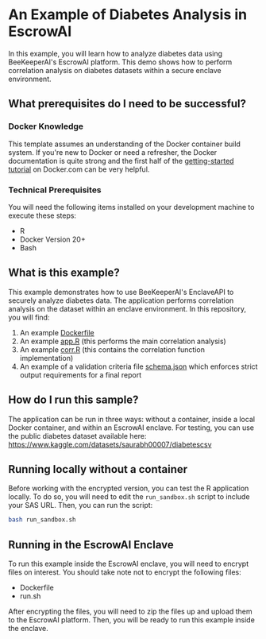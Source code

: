 # An Example of Diabetes Analysis in EscrowAI

In this example, you will learn how to analyze diabetes data using BeeKeeperAI's EscrowAI platform. This demo shows how to perform correlation analysis on diabetes datasets within a secure enclave environment.

## What prerequisites do I need to be successful?

### Docker Knowledge

This template assumes an understanding of the Docker container build system. If you're new to Docker or need a refresher, the Docker documentation is quite strong and the first half of the [getting-started tutorial](https://docs.docker.com/get-started/) on Docker.com can be very helpful.

### Technical Prerequisites

You will need the following items installed on your development machine to execute these steps:

- R
- Docker Version 20+
- Bash

## What is this example?

This example demonstrates how to use BeeKeeperAI's EnclaveAPI to securely analyze diabetes data. The application performs correlation analysis on the dataset within an enclave environment. In this repository, you will find:

1. An example [Dockerfile](Dockerfile) 
2. An example [app.R](app.R) (this performs the main correlation analysis)
3. An example [corr.R](corr.R) (this contains the correlation function implementation)
4. An example of a validation criteria file [schema.json](schema.json) which enforces strict output requirements for a final report

## How do I run this sample?

The application can be run in three ways: without a container, inside a local Docker container, and within an EscrowAI enclave. For testing, you can use the public diabetes dataset available here: https://www.kaggle.com/datasets/saurabh00007/diabetescsv

## Running locally without a container

Before working with the encrypted version, you can test the R application locally. To do so, you will need to edit the `run_sandbox.sh` script to include your SAS URL. Then, you can run the script:

```bash
bash run_sandbox.sh
```

## Running in the EscrowAI Enclave

To run this example inside the EscrowAI enclave, you will need to encrypt files on interest. You should take note not to encrypt the following files:

- Dockerfile
- run.sh

After encrypting the files, you will need to zip the files up and upload them to the EscrowAI platform. Then, you will be ready to run this example inside the enclave.